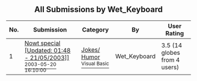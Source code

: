 ﻿<div align="center">

## All Submissions by Wet\_Keyboard

</div>

No.  | Submission | Category | By   | User Rating
---- | ---------- | -------- | ---- | -----------
1 | [Nowt special \[Updated: 01:48 \- 21/05/2003\]\]<br /><sup>2003-05-20 16:10:00</sup>](https://github.com/Planet-Source-Code/wet-keyboard-nowt-special-updated-01-48-21-05-2003__1-45594) | [Jokes/ Humor<br /><sup>Visual Basic</sup>](../ByCategory/jokes-humor__1-40.md) | Wet\_Keyboard | 3.5 (14 globes from 4 users)
